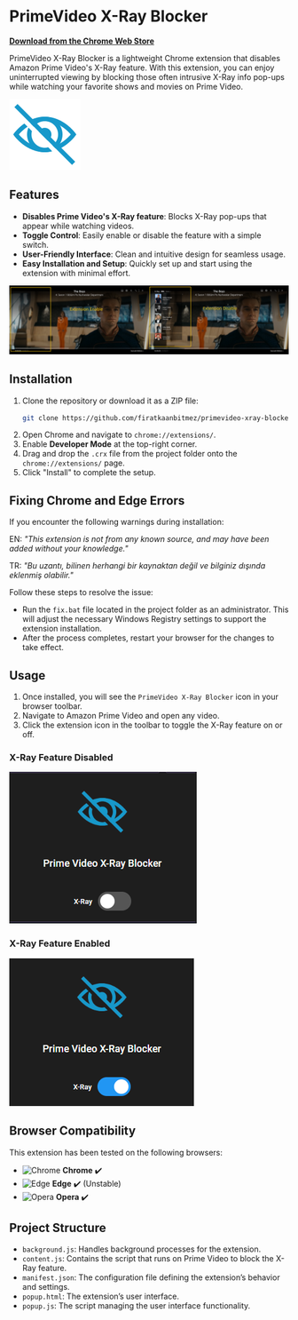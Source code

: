 # PrimeVideo X-Ray Blocker

[**Download from the Chrome Web Store**](https://chromewebstore.google.com/detail/acijakofobffmjdhkdcijbmcledbeikg?hl=tr&authuser=0)

PrimeVideo X-Ray Blocker is a lightweight Chrome extension that disables Amazon Prime Video's X-Ray feature. With this extension, you can enjoy uninterrupted viewing by blocking those often intrusive X-Ray info pop-ups while watching your favorite shows and movies on Prime Video.

![Icon](https://raw.githubusercontent.com/firatkaanbitmez/primevideo-xray-blocker-extension/main/source/icon128.png)

## Features

- **Disables Prime Video's X-Ray feature**: Blocks X-Ray pop-ups that appear while watching videos.
- **Toggle Control**: Easily enable or disable the feature with a simple switch.
- **User-Friendly Interface**: Clean and intuitive design for seamless usage.
- **Easy Installation and Setup**: Quickly set up and start using the extension with minimal effort.

![Extension Enable/Disable](https://raw.githubusercontent.com/firatkaanbitmez/primevideo-xray-blocker-extension/main/source/image.png)

## Installation

1. Clone the repository or download it as a ZIP file:
    ```sh
    git clone https://github.com/firatkaanbitmez/primevideo-xray-blocker-extension.git
    ```
2. Open Chrome and navigate to `chrome://extensions/`.
3. Enable **Developer Mode** at the top-right corner.
4. Drag and drop the `.crx` file from the project folder onto the `chrome://extensions/` page.
5. Click "Install" to complete the setup.

## Fixing Chrome and Edge Errors

If you encounter the following warnings during installation:

EN: _"This extension is not from any known source, and may have been added without your knowledge."_

TR: _"Bu uzantı, bilinen herhangi bir kaynaktan değil ve bilginiz dışında eklenmiş olabilir."_

Follow these steps to resolve the issue:

- Run the `fix.bat` file located in the project folder as an administrator. This will adjust the necessary Windows Registry settings to support the extension installation.
- After the process completes, restart your browser for the changes to take effect.

## Usage

1. Once installed, you will see the `PrimeVideo X-Ray Blocker` icon in your browser toolbar.
2. Navigate to Amazon Prime Video and open any video.
3. Click the extension icon in the toolbar to toggle the X-Ray feature on or off.

### X-Ray Feature Disabled
![X-Ray Disable](https://raw.githubusercontent.com/firatkaanbitmez/primevideo-xray-blocker-extension/main/source/img_disable.png)

### X-Ray Feature Enabled
![X-Ray Enable](https://raw.githubusercontent.com/firatkaanbitmez/primevideo-xray-blocker-extension/main/source/img_enable.png)

## Browser Compatibility

This extension has been tested on the following browsers:

- ![Chrome](https://img.icons8.com/color/48/000000/chrome--v1.png) **Chrome** ✔️
- ![Edge](https://img.icons8.com/color/48/000000/ms-edge-new.png) **Edge** ✔️ (Unstable)
- ![Opera](https://img.icons8.com/color/48/000000/opera--v1.png) **Opera** ✔️

## Project Structure

- `background.js`: Handles background processes for the extension.
- `content.js`: Contains the script that runs on Prime Video to block the X-Ray feature.
- `manifest.json`: The configuration file defining the extension’s behavior and settings.
- `popup.html`: The extension’s user interface.
- `popup.js`: The script managing the user interface functionality.
